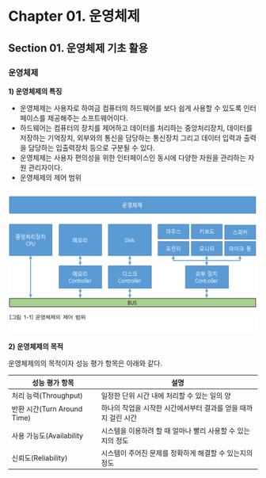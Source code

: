 # Chapter 01. 운영체제

## Section 01. 운영체제 기초 활용

### 운영체제

**1) 운영체제의 특징**

- 운영체제는 사용자로 하여금 컴퓨터의 하드웨어를 보다 쉽게 사용할 수 있도록 인터페이스를 제공해주는 소프트웨어이다.
- 하드웨어는 컴퓨터의 장치를 제어하고 데이터를 처리하는 중앙처리장치, 데이터를 저장하는 기억장치, 외부와의 통신을 담당하는 통신장치 그리고 데이터 입력과 출력을 담당하는 입출력장치 등으로 구분될 수 있다.
- 운영체제는 사용자 편의성을 위한 인터페이스인 동시에 다양한 자원을 관리하는 자원 관리자이다.
- 운영체제의 제어 범위

[![image](/image/운영체제의제어범위.png)](attachment:328d2399-53d9-4463-9817-95380c06060f:image.png)

**2) 운영체제의 목적**

운영체제의의 목적이자 성능 평가 항목은 아래와 같다.

| 성능 평가 항목 | 설명 |
| --- | --- |
| 처리 능력(Throughput) | 일정한 단위 시간 내에 처리할 수 있는 일의 양 |
| 반환 시간(Turn Around Time) | 하나의 작업을 시작한 시간에서부터 결과를 얻을 때까지 걸린 시간 |
| 사용 가능도(Availability | 시스템을 이용하려 할 때 얼마나 빨리 사용할 수 있는지의 정도 |
| 신뢰도(Reliability) | 시스템이 주어진 문제를 정확하게 해결할 수 있는지의 정도 |